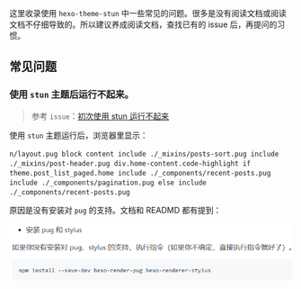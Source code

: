 这里收录使用 `hexo-theme-stun` 中一些常见的问题。很多是没有阅读文档或阅读文档不仔细导致的。所以建议养成阅读文档，查找已有的 issue 后，再提问的习惯。

## 常见问题

### 使用 `stun` 主题后运行不起来。

> 参考 `issue`：[初次使用 stun 运行不起来](https://github.com/liuyib/hexo-theme-stun/issues/2)

使用 `stun` 主题运行后，浏览器里显示：

`
n/layout.pug block content include ./_mixins/posts-sort.pug include ./_mixins/post-header.pug div.home-content.code-highlight if theme.post_list_paged.home include ./_components/recent-posts.pug include ./_components/pagination.pug else include ./_components/recent-posts.pug
`

原因是没有安装对 `pug` 的支持。文档和 READMD 都有提到：

![](https://raw.githubusercontent.com/liuyib/picBed/master/hexo-theme-stun/FAQ/20190629092535.png)
